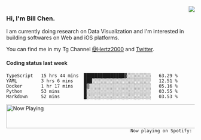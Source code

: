 <img  align="right" src="https://github-readme-stats.vercel.app/api?username=BillChen2k&show_icons=false&count_private=true&hide_title=true">

### Hi, I'm Bill Chen.

I am currently doing research on Data Visualization and I'm interested in building softwares on Web and iOS platforms.

You can find me in my Tg Channel [@Hertz2000](https://t.me/Hertz2000) and [Twitter](https://twitter.com/billchen2k).

#### Coding status last week

<!--START_SECTION:waka-->
```text
TypeScript   15 hrs 44 mins  ███████████████▓░░░░░░░░░   63.29 % 
YAML         3 hrs 6 mins    ███░░░░░░░░░░░░░░░░░░░░░░   12.51 % 
Docker       1 hr 17 mins    █▒░░░░░░░░░░░░░░░░░░░░░░░   05.16 % 
Python       53 mins         █░░░░░░░░░░░░░░░░░░░░░░░░   03.55 % 
Markdown     52 mins         █░░░░░░░░░░░░░░░░░░░░░░░░   03.53 % 
```
<!--END_SECTION:waka-->


<div>
<a href="https://spotify-now-playing.billchen2k.vercel.app/now-playing?open">
   <img align="right" src="https://spotify-now-playing.billchen2k.vercel.app/now-playing" width="540" height="64" alt="Now Playing">
</a>
</div>

<div>
<p align="right"><code>Now playing on Spotify: </code></p>
</div>

<!--
**BillChen2K/BillChen2K** is a ✨ _special_ ✨ repository because its `README.md` (this file) appears on your GitHub profile.

Here are some ideas to get you started:

- 🔭 I’m currently working on ...
- 🌱 I’m currently learning ...
- 👯 I’m looking to collaborate on ...
- 🤔 I’m looking for help with ...
- 💬 Ask me about ...
- 📫 How to reach me: ...
- 😄 Pronouns: ...
- ⚡ Fun fact: ...
-->
